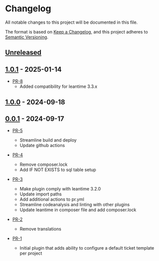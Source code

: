 # Changelog

All notable changes to this project will be documented in this file.

The format is based on [Keep a Changelog](https://keepachangelog.com/en/1.0.0/),
and this project adheres to [Semantic Versioning](https://semver.org/spec/v2.0.0.html).

## [Unreleased]

## [1.0.1] - 2025-01-14

* [PR-8](https://github.com/ITK-Leantime/leantime-tickettemplate/pull/8)
  * Added compatibility for leantime 3.3.x

## [1.0.0] - 2024-09-18

## [0.0.1] - 2024-09-17

* [PR-5](https://github.com/ITK-Leantime/leantime-tickettemplate/pull/5)
  * Streamline build and deploy
  * Update github actions

* [PR-4](https://github.com/ITK-Leantime/leantime-tickettemplate/pull/4)
  * Remove composer.lock
  * Add IF NOT EXISTS to sql table setup

* [PR-3](https://github.com/ITK-Leantime/leantime-tickettemplate/pull/3)
  * Make plugin comply with leantime 3.2.0
  * Update import paths
  * Add additional actions to pr.yml
  * Streamline codeanalysis and linting with other plugins
  * Update leantime in composer file and add composer.lock

* [PR-2](https://github.com/ITK-Leantime/leantime-tickettemplate/pull/2)
  * Remove translations

* [PR-1](https://github.com/ITK-Leantime/leantime-tickettemplate/pull/1)
  * Initial plugin that adds ability to configure a default ticket template per project

[Unreleased]: https://github.com/ITK-Leantime/leantime-tickettemplate/compare/1.0.1...HEAD
[1.0.1]: https://github.com/ITK-Leantime/leantime-tickettemplate/compare/1.0.0...1.0.1
[1.0.0]: https://github.com/ITK-Leantime/leantime-tickettemplate/compare/v0.0.1...1.0.0
[0.0.1]: https://github.com/ITK-Leantime/leantime-tickettemplate/releases/tag/v0.0.1
